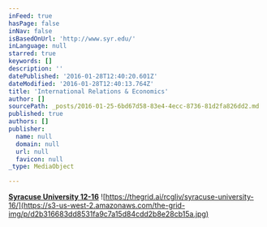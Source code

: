 ```yaml
---
inFeed: true
hasPage: false
inNav: false
isBasedOnUrl: 'http://www.syr.edu/'
inLanguage: null
starred: true
keywords: []
description: ''
datePublished: '2016-01-28T12:40:20.601Z'
dateModified: '2016-01-28T12:40:13.764Z'
title: 'International Relations & Economics'
author: []
sourcePath: _posts/2016-01-25-6bd67d58-83e4-4ecc-8736-81d2fa826dd2.md
published: true
authors: []
publisher:
  name: null
  domain: null
  url: null
  favicon: null
_type: MediaObject

---
```

[**Syracuse University 12-16**][0]
![https://thegrid.ai/rcgliv/syracuse-university-16/](https://s3-us-west-2.amazonaws.com/the-grid-img/p/d2b316683dd8531fa9c7a15d84cdd2b8e28cb15a.jpg)

[0]: https://thegrid.ai/rcgliv/syracuse-university-16/